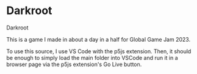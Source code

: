 # Darkroot
Darkroot

This is a game I made in about a day in a half for Global Game Jam 2023. 

To use this source, I use VS Code with the p5js extension. Then, it should be enough to simply load the main folder into VSCode and run it in a browser page via the p5js extension's Go Live  button.
